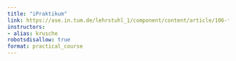 ```yaml
---
title: "iPraktikum"
link: https://ase.in.tum.de/lehrstuhl_1/component/content/article/106-teaching/741
instructors:
- alias: krusche
robotsdisallow: true
format: practical_course
---
```

